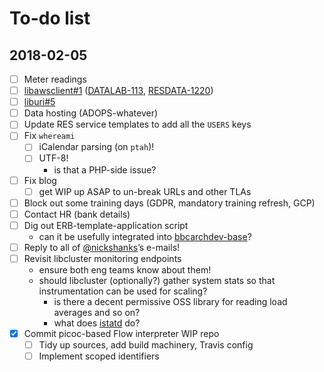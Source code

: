 # To-do list

## 2018-02-05

- [ ] Meter readings
- [ ] [libawsclient#1](https://github.com/bbcarchdev/libawsclient/issues/1) ([DATALAB-113](https://jira.dev.bbc.co.uk/browse/DATALAB-113), [RESDATA-1220](https://jira.dev.bbc.co.uk/browse/RESDATA-1220))
- [ ] [liburi#5](https://github.com/bbcarchdev/liburi/issues/5)
- [ ] Data hosting (ADOPS-whatever)
- [ ] Update RES service templates to add all the `USERS` keys
- [ ] Fix `whereami`
  - [ ] iCalendar parsing (on `ptah`)!
  - [ ] UTF-8!
    * is that a PHP-side issue?
- [ ] Fix blog
  - [ ] get WIP up ASAP to un-break URLs and other TLAs
- [ ] Block out some training days (GDPR, mandatory training refresh, GCP)
- [ ] Contact HR (bank details)
- [ ] Dig out ERB-template-application script
  * can it be usefully integrated into [bbcarchdev-base](https://github.com/bbcarchdev/bbcarchdev-base)?
- [ ] Reply to all of [@nickshanks](https://github.com/nickshanks)’s e-mails!
- [ ] Revisit libcluster monitoring endpoints
  * ensure both eng teams know about them!
  * should libcluster (optionally?) gather system stats so that instrumentation can be used for scaling?
    * is there a decent permissive OSS library for reading load averages and so on?
	* what does [istatd](https://github.com/tiwilliam/istatd) do?
- [x] Commit picoc-based Flow interpreter WIP repo
  - [ ] Tidy up sources, add build machinery, Travis config
  - [ ] Implement scoped identifiers
